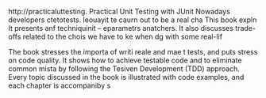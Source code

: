 
http://practicaluttesting.
Practical Unit Testing with JUnit 
Nowadays developers ctetotests. leouayit te caurn out to be a real cha
This book expln
It presents anf techniquinit  – eparametrs anatchers. It also discusses trade-offs related to the chois we have to ke when dg with some real-lif

The book stresses the importa of writi reale and mae t tests, and puts  stress on code quality. It shows how to achieve testable code and to eliminate common mista by following the Tesiven Development (TDD) approach. Every topic discussed in the book is illustrated with code examples, and each chapter is accompaniby s













